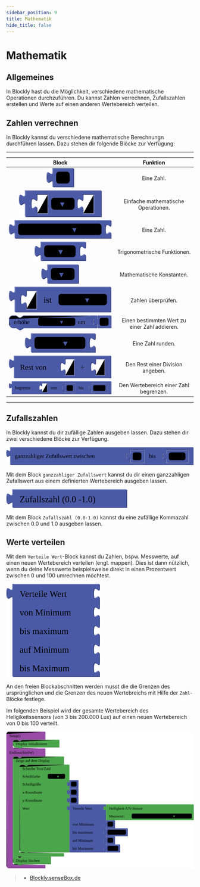 ```yaml
---
sidebar_position: 9
title: Mathematik
hide_title: false
---
```

# Mathematik

## Allgemeines
In Blockly hast du die Möglichkeit, verschiedene mathematische Operationen durchzuführen. Du kannst Zahlen verrechnen, Zufallszahlen erstellen und Werte auf einen anderen Wertebereich verteilen.

## Zahlen verrechnen
In Blockly kannst du verschiedene mathematische Berechnungn durchführen lassen. Dazu stehen dir folgende Blöcke zur Verfügung:
________________________________________
| Block | Funktion |
| :-----: | :--------: |
| ![](../../static/img/blockly-bilder/mathematik/blockly-mathematik-1.svg) | Eine Zahl. |
| ![](../../static/img/blockly-bilder/mathematik/blockly-mathematik-2.svg) | Einfache mathematische Operationen. |
| ![](../../static/img/blockly-bilder/mathematik/blockly-mathematik-3.svg) | Eine Zahl. |
| ![](../../static/img/blockly-bilder/mathematik/blockly-mathematik-4.svg) | Trigonometrische Funktionen. |
| ![](../../static/img/blockly-bilder/mathematik/blockly-mathematik-5.svg) | Mathematische Konstanten. |
| ![](../../static/img/blockly-bilder/mathematik/blockly-mathematik-6.svg) | Zahlen überprüfen. |
| ![](../../static/img/blockly-bilder/mathematik/blockly-mathematik-7.svg) | Einen bestimmten Wert zu einer Zahl addieren. |
| ![](../../static/img/blockly-bilder/mathematik/blockly-mathematik-8.svg) | Eine Zahl runden. |
| ![](../../static/img/blockly-bilder/mathematik/blockly-mathematik-9.svg) | Den Rest einer Division angeben. |
| ![](../../static/img/blockly-bilder/mathematik/blockly-mathematik-10.svg) | Den Wertebereich einer Zahl begrenzen. |
________________________________________

## Zufallszahlen
In Blockly kannst du dir zufällige Zahlen ausgeben lassen. Dazu stehen dir zwei verschiedene Blöcke zur Verfügung.

![](../../static/img/blockly-bilder/mathematik/blockly-mathematik-11.svg)  

Mit dem Block `ganzzahliger Zufallswert` kannst du dir einen ganzzahligen Zufallswert aus einem definierten Wertebereich ausgeben lassen.

![](../../static/img/blockly-bilder/mathematik/blockly-mathematik-12.svg) 

Mit dem Block `Zufallszahl (0.0-1.0)` kannst du eine zufällige Kommazahl zwischen 0.0 und 1.0 ausgeben lassen.

## Werte verteilen
Mit dem `Verteile Wert`-Block kannst du Zahlen, bspw. Messwerte, auf einen neuen Wertebereich verteilen (engl. mappen). Dies ist dann nützlich, wenn du deine Messwerte beispielsweise direkt in einen Prozentwert zwischen 0 und 100 umrechnen möchtest.

![](../../static/img/blockly-bilder/mathematik/blockly-mathematik-13.svg) 

An den freien Blockabschnitten werden musst die die Grenzen des ursprünglichen und die Grenzen des neuen Wertebreichs mit Hilfe der `Zahl`-Blöcke festlege.

Im folgenden Beispiel wird der gesamte Wertebereich des Hellgikeitssensors (von 3 bis 200.000 Lux) auf einen neuen Wertebereich von 0 bis 100 verteilt.

![](../../static/img/blockly-bilder/mathematik/blockly-mathematik-14.svg) 


> - [Blockly.senseBox.de](https://blockly.sensebox.de/)